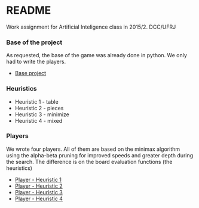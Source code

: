 # README #

Work assignment for Artificial Inteligence class in 2015/2. DCC/UFRJ


### Base of the project ###

As requested, the base of the game was already done in python. We only had to write the players.

* [Base project](https://github.com/victorlcampos/TabuleiroOthello)


### Heuristics ###

* Heuristic 1 - table
* Heuristic 2 - pieces
* Heuristic 3 - minimize
* Heuristic 4 - mixed


### Players ###

We wrote four players. All of them are based on the minimax algorithm using the alpha-beta pruning for improved speeds and greater depth during the search. The difference is on the board evaluation functions (the heuristics)

* [Player - Heuristic 1](http://github.com/mambrozio/Othello/blob/master/models/players/table_minimax_alpha_beta_player.py)
* [Player - Heuristic 2](http://github.com/mambrozio/Othello/blob/master/models/players/pieces_quantity_alpha_beta_player.py)
* [Player - Heuristic 3](http://github.com/mambrozio/Othello/blob/master/models/players/minimize_moves_player.py)
* [Player - Heuristic 4](http://github.com/mambrozio/Othello/blob/master/models/players/mixed_heuristic_player.py)


